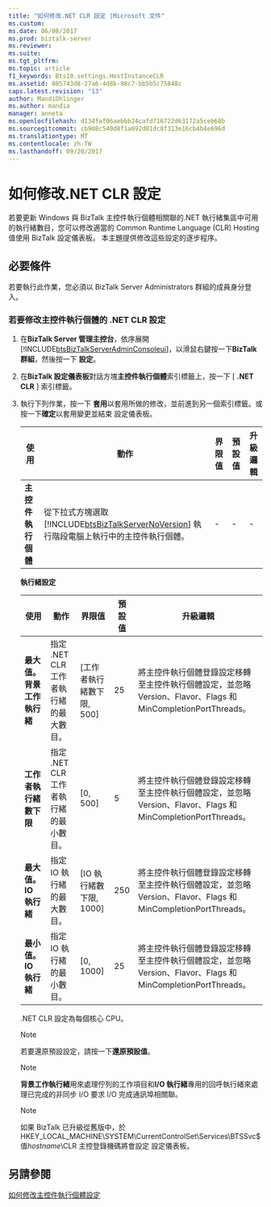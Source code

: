 ```yaml
---
title: "如何修改.NET CLR 設定 |Microsoft 文件"
ms.custom: 
ms.date: 06/08/2017
ms.prod: biztalk-server
ms.reviewer: 
ms.suite: 
ms.tgt_pltfrm: 
ms.topic: article
f1_keywords: Bts10.settings.HostInstanceCLR
ms.assetid: 085743d8-27a6-4d8b-98c7-bb5b5c75848c
caps.latest.revision: "13"
author: MandiOhlinger
ms.author: mandia
manager: anneta
ms.openlocfilehash: d134faf06aebbb24cafd716722d63172a5ceb68b
ms.sourcegitcommit: cb908c540d8f1a692d01dc8f313e16cb4b4e696d
ms.translationtype: MT
ms.contentlocale: zh-TW
ms.lasthandoff: 09/20/2017
---
```

# <a name="how-to-modify-net-clr-settings"></a>如何修改.NET CLR 設定
若要更新 Windows 與 BizTalk 主控件執行個體相關聯的.NET 執行緒集區中可用的執行緒數目，您可以修改適當的 Common Runtime Language (CLR) Hosting 值使用 BizTalk 設定儀表板。 本主題提供修改這些設定的逐步程序。  
  
## <a name="prerequisites"></a>必要條件  
 若要執行此作業，您必須以 BizTalk Server Administrators 群組的成員身分登入。  
  
### <a name="to-modify-the-net-clr-settings-of-a-host-instance"></a>若要修改主控件執行個體的 .NET CLR 設定  
  
1.  在**BizTalk Server 管理主控台**，依序展開[!INCLUDE[btsBizTalkServerAdminConsoleui](../includes/btsbiztalkserveradminconsoleui-md.md)]，以滑鼠右鍵按一下**BizTalk 群組**，然後按一下 **設定**。  
  
2.  在**BizTalk 設定儀表板**對話方塊**主控件執行個體**索引標籤上，按一下 [ **.NET CLR** ] 索引標籤。  
  
3.  執行下列作業，按一下 **套用**以套用所做的修改，並前進到另一個索引標籤。或按一下**確定**以套用變更並結束 設定儀表板。  
  
    |使用|動作|界限值|預設值|升級邏輯|  
    |--------------|----------------|---------------------|-------------------|-------------------|  
    |**主控件執行個體**|從下拉式方塊選取 [!INCLUDE[btsBizTalkServerNoVersion](../includes/btsbiztalkservernoversion-md.md)] 執行階段電腦上執行中的主控件執行個體。|-|-|-|  
  
     **執行緒設定**  
  
    |使用|動作|界限值|預設值|升級邏輯|  
    |--------------|----------------|---------------------|-------------------|-------------------|  
    |**最大值。背景工作執行緒**|指定 .NET CLR 工作者執行緒的最大數目。|[工作者執行緒數下限, 500]|25|將主控件執行個體登錄設定移轉至主控件執行個體設定，並忽略 Version、Flavor、Flags 和 MinCompletionPortThreads。|  
    |**工作者執行緒數下限**|指定 .NET CLR 工作者執行緒的最小數目。|[0, 500]|5|將主控件執行個體登錄設定移轉至主控件執行個體設定，並忽略 Version、Flavor、Flags 和 MinCompletionPortThreads。|  
    |**最大值。IO 執行緒**|指定 IO 執行緒的最大數目。|[IO 執行緒數下限, 1000]|250|將主控件執行個體登錄設定移轉至主控件執行個體設定，並忽略 Version、Flavor、Flags 和 MinCompletionPortThreads。|  
    |**最小值。IO 執行緒**|指定 IO 執行緒的最小數目。|[0, 1000]|25|將主控件執行個體登錄設定移轉至主控件執行個體設定，並忽略 Version、Flavor、Flags 和 MinCompletionPortThreads。|  
  
     .NET CLR 設定為每個核心 CPU。  
  
    > [!NOTE]
    >  若要還原預設設定，請按一下**還原預設值**。  
  
    > [!NOTE]
    >  **背景工作執行緒**用來處理佇列的工作項目和**I/O 執行緒**專用的回呼執行緒來處理已完成的非同步 I/O 要求 I/O 完成通訊埠相關聯。  
  
    > [!NOTE]
    >  如果 BizTalk 已升級從舊版中，於 HKEY_LOCAL_MACHINE\SYSTEM\CurrentControlSet\Services\BTSSvc$ 值*hostname*\CLR 主控登錄機碼將會設定 設定儀表板。  
  
## <a name="see-also"></a>另請參閱  
 [如何修改主控件執行個體設定](../core/how-to-modify-host-instance-settings.md)